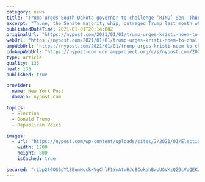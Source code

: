 ```yaml
---
category: news
title: "Trump urges South Dakota governor to challenge ‘RINO’ Sen. Thune"
excerpt: "Thune, the Senate majority whip, outraged Trump last month when he said a challenge to the Electoral College results would “go down like a shot dog.”"
publishedDateTime: 2021-01-01T20:14:00Z
originalUrl: "https://nypost.com/2021/01/01/trump-urges-kristi-noem-to-challenge-rino-sen-john-thune/"
webUrl: "https://nypost.com/2021/01/01/trump-urges-kristi-noem-to-challenge-rino-sen-john-thune/"
ampWebUrl: "https://nypost.com/2021/01/01/trump-urges-kristi-noem-to-challenge-rino-sen-john-thune/amp/"
cdnAmpWebUrl: "https://nypost-com.cdn.ampproject.org/c/s/nypost.com/2021/01/01/trump-urges-kristi-noem-to-challenge-rino-sen-john-thune/amp/"
type: article
quality: 135
heat: 135
published: true

provider:
  name: New York Post
  domain: nypost.com

topics:
  - Election
  - Donald Trump
  - Republican Voice

images:
  - url: "https://nypost.com/wp-content/uploads/sites/2/2021/01/Election-2020-RNC-Noem.jpg?quality=90&strip=all&w=1200"
    width: 1200
    height: 800
    isCached: true

secured: "rLbp2tGOS6pY18EumHockkVgChlF1YnAtwHJc8CokahBwpUGVKzQZ9cVoQEK/UxGCzjx/9vjzaAEjRnkgI5ZQUSVxMAGVOqez5G/BmfDXVLRcOof3JWPpEacvmHdA1z53Y/sbGLHg2+qGjefERWXZ1M3xz0WbZH2IaBqbanTiZUV6gUqoj6M+Jdz0OOXjwkXLewXgQzxPu3umMe5tEcLMwDyIoB1XmUotpMpvz4BkfkQpyeIA3dY2/cwhpB+hCR+Xj5lxvyFWRFUUY4NxPrbZtcBUYVkd6MjWGX5RUns0yhB9D7Fh9fYaetzK0/sMFo/88l7EZnOpXUb0guwfH22aROn/PRQvksKhg5Ue67Yr3I=;z9WsXmuD6i55kVTvT5jB8Q=="
---
```


